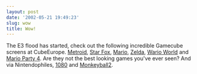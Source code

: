 ```yaml
---
layout: post
date: '2002-05-21 19:49:23'
slug: wow
title: Wow!
---
```


The E3 flood has started, check out the following incredible Gamecube screens at CubeEurope. [Metroid](http://www.cube-europe.com/news/102199765771282.html), [Star Fox](http://www.cube-europe.com/news/102200549023916.html), [Mario](http://www.cube-europe.com/news/102199683427850.html), [Zelda](http://www.cube-europe.com/news/102199825156356.html), [Wario World](http://www.cube-europe.com/news/102199959172460.html) and [Mario Party 4](http://www.cube-europe.com/news/102200012283055.html). Are they not the best looking games you've ever seen?
And via Nintendophiles, [1080](http://www.n-philes.com/php/epkkppzfuuepuuavally.php) and [Monkeyball2](http://www.n-philes.com/php/epkkppllelekllyzlpvu.php).
